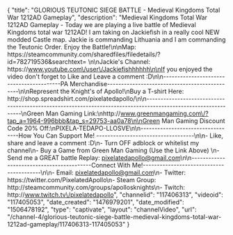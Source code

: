 {
    "title": "GLORIOUS TEUTONIC SIEGE BATTLE - Medieval Kingdoms Total War 1212AD Gameplay",
    "description": "Medieval Kingdoms Total War 1212AD Gameplay - Today we are playing a live battle of Medieval Kingdoms total war 1212AD!  I am taking on Jackiefish in a really cool NEW modded Castle map.  Jackie is commanding Lithuania and I am commanding the Teutonic Order.  Enjoy the Battle!\n\nMap: https:\/\/steamcommunity.com\/sharedfiles\/filedetails\/?id=782719536&searchtext= \n\nJackie's Channel: https:\/\/www.youtube.com\/user\/Jackiefishhhhhh\n\nIf you enjoyed the video don't forget to Like and Leave a comment :D\n\n-----------------------------------------PA Merchandise----------------------------------------------\n\nRepresent the Knight's of Apollo!\nBuy a T-shirt Here: http:\/\/shop.spreadshirt.com\/pixelatedapollo\/\n\n---------------------------------------------------------------------------------------------------------------\nGreen Man Gaming Link:\nhttp:\/\/www.greenmangaming.com\/?tap_a=1964-996bbb&tap_s=29753-aa0a78\n\nGreen Man Gaming Discount Code 20% Off:\nPIXELA-TEDAPO-LLOSVE\n\n----------------------------------How You Can Support Me! -----------------------------------\n\n- Like, share and leave a comment :D\n- Turn OFF adblock or whitelist my channel\n- Buy a Game from Green Man Gaming (Use the Link Above) \n- Send me a GREAT battle Replay: pixelatedapollo@gmail.com\n\n------------------------------------------Connect With Me!-----------------------------------------\n\n- Email: pixelatedapollo@gmail.com\n- Twitter: https:\/\/twitter.com\/PixelatedApollo\n- Steam Group:  http:\/\/steamcommunity.com\/groups\/apollosknights\n- Twitch: http:\/\/www.twitch.tv\/pixelatedapollo",
    "channelid": "117406313",
    "videoid": "117405053",
    "date_created": "1476979201",
    "date_modified": "1506478192",
    "type": "captivate",
    "layout": "channelVideo",
    "url": "\/channel-4\/glorious-teutonic-siege-battle-medieval-kingdoms-total-war-1212ad-gameplay\/117406313-117405053"
}